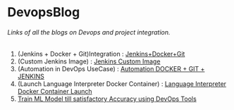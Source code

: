 # DevopsBlog
###### Links of all the blogs on Devops and project integration.

1. (Jenkins + Docker + Git)Integration : [Jenkins+Docker+Git](https://medium.com/@vaibhavpareekvp7/jenkins-docker-git-integration-ca0b68847767)
2. (Custom Jenkins Image) : [Jenkins Custom Image](https://medium.com/@vaibhavpareekvp7/jenkins-docker-git-integration-ca0b68847767)
3. (Automation in DevOps UseCase) : [Automation DOCKER + GIT + JENKINS](https://medium.com/@vaibhavpareekvp7/automate-jenkins-docker-git-management-8bc1f7cfe6ce)
4. (Launch Language Interpreter Docker Container) : [Language Interpreter Docker Container Launch](https://medium.com/@vaibhavpareekvp7/launch-docker-on-the-basis-of-git-repo-programming-language-fe01b29fecb5)
5. [Train ML Model till satisfactory Accuracy using DevOps Tools](https://medium.com/@vaibhavpareekvp7/automation-at-its-peak-jenkins-power-f7ffad5cebf)
